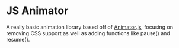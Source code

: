 # JS Animator

A really basic animation library based off of [Animator.js](http://berniesumption.com/software/animator/), focusing on removing CSS support as well as adding functions like pause() and resume().